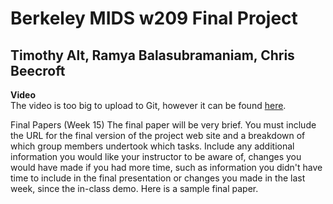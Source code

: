 #
<h1>Berkeley MIDS w209 Final Project</h1>
<h2>Timothy Alt, Ramya Balasubramaniam, Chris Beecroft</h2>

<b>Video</b><br>
The video is too big to upload to Git, however it can be found <a href="https://ucsf.box.com/s/k7ij8ozmmho2f2v0knwhj7r34kg0a4bo" target="_blank">here</a>.


Final Papers (Week 15)
The final paper will be very brief. You must include the URL for the final version of the project web site and a breakdown of which group members undertook which tasks. Include any additional information you would like your instructor to be aware of, changes you would have made if you had more time, such as information you didn't have time to include in the final presentation or changes you made in the last week, since the in-class demo. Here is a sample final paper.
